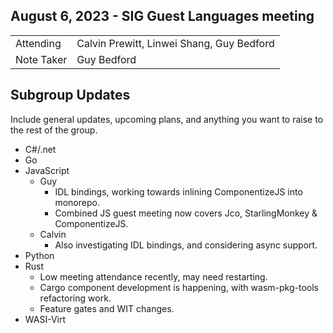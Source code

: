 ## August 6, 2023 - SIG Guest Languages meeting

|          |      | 
| -------- | -------- |
| Attending  | Calvin Prewitt, Linwei Shang, Guy Bedford
| Note Taker | Guy Bedford

## Subgroup Updates

Include general updates, upcoming plans, and anything you want to raise to the rest of the group.

* C#/.net
* Go
* JavaScript
  - Guy
    - IDL bindings, working towards inlining ComponentizeJS into monorepo.
    - Combined JS guest meeting now covers Jco, StarlingMonkey & ComponentizeJS.
  - Calvin
    - Also investigating IDL bindings, and considering async support.
* Python
* Rust
  - Low meeting attendance recently, may need restarting.
  - Cargo component development is happening, with wasm-pkg-tools refactoring work.
  - Feature gates and WIT changes.
* WASI-Virt
